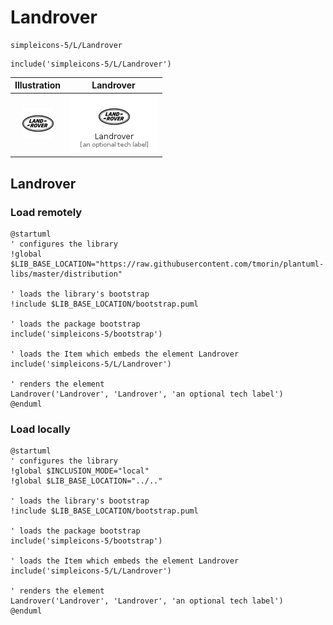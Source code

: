 # Landrover


```text
simpleicons-5/L/Landrover
```

```text
include('simpleicons-5/L/Landrover')
```



| Illustration | Landrover |
| :---: | :---: |
| ![illustration for Illustration](../../simpleicons-5/L/Landrover.png) | ![illustration for Landrover](../../simpleicons-5/L/Landrover.Local.png) |




## Landrover

### Load remotely
```plantuml
@startuml
' configures the library
!global $LIB_BASE_LOCATION="https://raw.githubusercontent.com/tmorin/plantuml-libs/master/distribution"

' loads the library's bootstrap
!include $LIB_BASE_LOCATION/bootstrap.puml

' loads the package bootstrap
include('simpleicons-5/bootstrap')

' loads the Item which embeds the element Landrover
include('simpleicons-5/L/Landrover')

' renders the element
Landrover('Landrover', 'Landrover', 'an optional tech label')
@enduml
```

### Load locally
```plantuml
@startuml
' configures the library
!global $INCLUSION_MODE="local"
!global $LIB_BASE_LOCATION="../.."

' loads the library's bootstrap
!include $LIB_BASE_LOCATION/bootstrap.puml

' loads the package bootstrap
include('simpleicons-5/bootstrap')

' loads the Item which embeds the element Landrover
include('simpleicons-5/L/Landrover')

' renders the element
Landrover('Landrover', 'Landrover', 'an optional tech label')
@enduml
```

